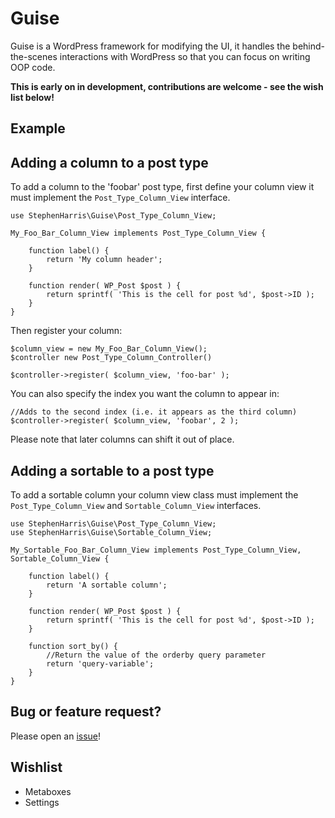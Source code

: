 # Guise

Guise is a WordPress framework for modifying the UI, it handles the behind-the-scenes 
interactions with WordPress so that you can focus on writing OOP code.

**This is early on in development, contributions are welcome - see the wish list below!**


## Example

## Adding a column to a post type

To add a column to the 'foobar' post type, first define your column view 
it must implement the `Post_Type_Column_View` interface.

```
use StephenHarris\Guise\Post_Type_Column_View;

My_Foo_Bar_Column_View implements Post_Type_Column_View {

    function label() {
        return 'My column header';
    }
    
    function render( WP_Post $post ) { 
        return sprintf( 'This is the cell for post %d', $post->ID );
    }
}
```

Then register your column:

```
$column_view = new My_Foo_Bar_Column_View();
$controller new Post_Type_Column_Controller()

$controller->register( $column_view, 'foo-bar' );
```

You can also specify the index you want the column to appear in:

```
//Adds to the second index (i.e. it appears as the third column)
$controller->register( $column_view, 'foobar', 2 );
```

Please note that later columns can shift it out of place.

## Adding a sortable to a post type

To add a sortable column your column view class must implement the 
`Post_Type_Column_View` and `Sortable_Column_View` interfaces.

```
use StephenHarris\Guise\Post_Type_Column_View;
use StephenHarris\Guise\Sortable_Column_View;

My_Sortable_Foo_Bar_Column_View implements Post_Type_Column_View, Sortable_Column_View {

    function label() {
        return 'A sortable column';
    }
    
    function render( WP_Post $post ) { 
        return sprintf( 'This is the cell for post %d', $post->ID );
    }
    
    function sort_by() {
        //Return the value of the orderby query parameter
        return 'query-variable';
    }
}
```

## Bug or feature request?

Please open an [issue](https://github.com/stephenharris/guise/issues)!

## Wishlist
- Metaboxes
- Settings